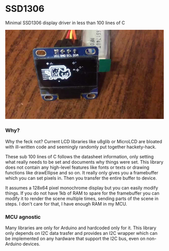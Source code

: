 # SSD1306
Minimal SSD1306 display driver in less than 100 lines of C

![](disp.jpg)

### Why?
Why the feck not? Current LCD libraries like u8glib or MicroLCD are bloated with ill-written code and seemingly randomly put together hackety-hack.

These sub 100 lines of C follows the datasheet information, only setting what really needs to be set and documents why things were set. This library does not contain any high-level features like fonts or texts or drawing functions like drawEllipse and so on. It really only gives you a framebuffer which you can set pixels in. Then you transfer the entire buffer to device.

It assumes a 128x64 pixel monochrome display but you can easily modify things. If you do not have 1kb of RAM to spare for the framebuffer you can modify it to render the scene multiple times, sending parts of the scene in steps. I don't care for that, I have enough RAM in my MCU.

### MCU agnostic
Many libraries are only for Arduino and hardcoded only for it. This library only depends on I2C data trasfer and provides an I2C wrapper which can be implemented on any hardware that support the I2C bus, even on non-Arduino devices.
